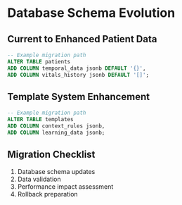 
# Database Schema Evolution

## Current to Enhanced Patient Data
```sql
-- Example migration path
ALTER TABLE patients
ADD COLUMN temporal_data jsonb DEFAULT '{}',
ADD COLUMN vitals_history jsonb DEFAULT '[]';
```

## Template System Enhancement
```sql
-- Example migration path
ALTER TABLE templates
ADD COLUMN context_rules jsonb,
ADD COLUMN learning_data jsonb;
```

## Migration Checklist
1. Database schema updates
2. Data validation
3. Performance impact assessment
4. Rollback preparation
